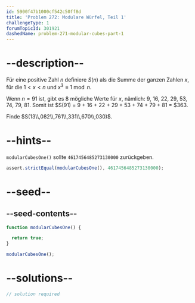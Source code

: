 ```yaml
---
id: 5900f47b1000cf542c50ff8d
title: 'Problem 272: Modulare Würfel, Teil 1'
challengeType: 1
forumTopicId: 301921
dashedName: problem-271-modular-cubes-part-1
---
```


# --description--

Für eine positive Zahl $n$ definiere $S(n)$ als die Summe der ganzen Zahlen $x$, für die $1 < x < n$ und $x^3 \equiv 1\bmod n$.

Wenn $n = 91$ ist, gibt es 8 mögliche Werte für $x$, nämlich: 9, 16, 22, 29, 53, 74, 79, 81. Somit ist $S(91) = 9 + 16 + 22 + 29 + 53 + 74 + 79 + 81 = $363.

Finde $S(13\\,082\\,761\\,331\\,670\\,030)$.

# --hints--

`modularCubesOne()` sollte `4617456485273130000` zurückgeben.

```js
assert.strictEqual(modularCubesOne(), 4617456485273130000);
```

# --seed--

## --seed-contents--

```js
function modularCubesOne() {

  return true;
}

modularCubesOne();
```

# --solutions--

```js
// solution required
```
